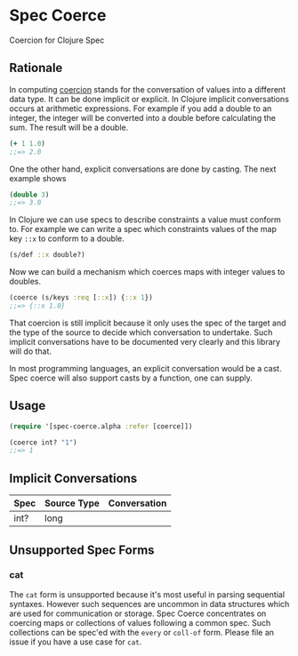 # Spec Coerce

Coercion for Clojure Spec

## Rationale

In computing [coercion][1] stands for the conversation of values into a different data type. It can be done implicit or explicit. In Clojure implicit conversations occurs at arithmetic expressions. For example if you add a double to an integer, the integer will be converted into a double before calculating the sum. The result will be a double.

```clojure
(+ 1 1.0)
;;=> 2.0
```

One the other hand, explicit conversations are done by casting. The next example shows

```clojure
(double 3)
;;=> 3.0
```



In Clojure we can use specs to describe constraints a value must conform to. For example we can write a spec which constraints values of the map key `::x` to conform to a double.

```clojure
(s/def ::x double?)
``` 

Now we can build a mechanism which coerces maps with integer values to doubles.

```clojure
(coerce (s/keys :req [::x]) {::x 1})
;;=> {::x 1.0}
```

That coercion is still implicit because it only uses the spec of the target and the type of the source to decide which conversation to undertake. Such implicit conversations have to be documented very clearly and this library will do that.

In most programming languages, an explicit conversation would be a cast. Spec coerce will also support casts by a function, one can supply.

## Usage

```clojure
(require '[spec-coerce.alpha :refer [coerce]])

(coerce int? "1")
;;=> 1
```

## Implicit Conversations

| Spec | Source Type | Conversation
|------|-------------|-------------
| int? | long 

## Unsupported Spec Forms

### cat

The `cat` form is unsupported because it's most useful in parsing sequential syntaxes. However such sequences are uncommon in data structures which are used for communication or storage. Spec Coerce concentrates on coercing maps or collections of values following a common spec. Such collections can be spec'ed with the `every` or `coll-of` form. Please file an issue if you have a use case for `cat`.

[1]: <https://en.wikipedia.org/wiki/Type_conversion>
